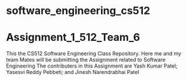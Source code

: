 # software_engineering_cs512
# Assignment_1_512_Team_6
 This the CS512 Software Engineering Class Repository. Here me and my team Mates will be submitting the Assignment related to Software Engineering
 The contributers in this Assignment are Yash Kumar Patel; Yasesvi Reddy Pebbeti; and Jinesh Narendrabhai Patel
